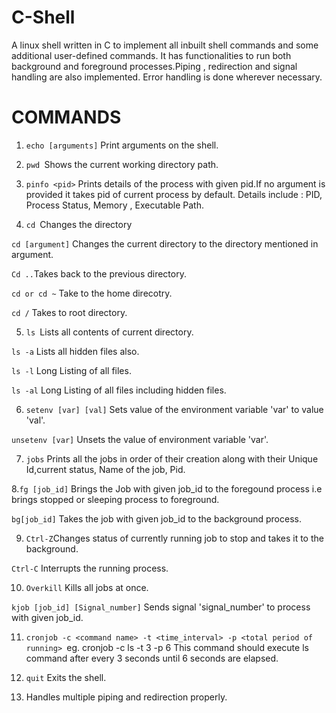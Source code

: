 # C-Shell
A linux shell written in C to implement all inbuilt shell commands and some additional user-defined commands. It has functionalities to run both background and foreground processes.Piping , redirection and signal handling are also implemented.
Error handling is done wherever necessary.

# COMMANDS
1. ```echo [arguments]``` Print arguments on the shell.

2. ```pwd ```Shows the current working directory path.

3. ```pinfo <pid>``` Prints details of the process with given pid.If no argument is provided it takes pid of current process by    default. Details include : PID, Process Status, Memory , Executable Path.

4. ```cd ```Changes the directory

```cd [argument]``` Changes the current directory to the directory mentioned in argument.

```Cd ..```Takes back to the previous directory.

```cd or cd ~``` Take to the home direcotry.

```cd /``` Takes to root directory.

5. ```ls ```Lists all contents of current directory.

```ls -a``` Lists all hidden files also.

```ls -l``` Long Listing of all files.

```ls -al``` Long Listing of all files including hidden files.

6. ```setenv [var] [val]``` Sets value of the environment variable 'var' to value 'val'.

```unsetenv [var]``` Unsets the value of environment variable 'var'.

7. ```jobs``` Prints all the jobs in order of their creation along with their Unique Id,current status, Name of the job, Pid.  

8.```fg [job_id]``` Brings the Job with given job_id to the foregound process i.e brings stopped or sleeping process to           foreground.

```bg[job_id]``` Takes the job with given job_id to the background process.

9. ```Ctrl-Z```Changes status of currently running job to stop and takes it to the background.

```Ctrl-C``` Interrupts the running process.

10. ```Overkill``` Kills all jobs at once. 

```kjob [job_id] [Signal_number]``` Sends signal 'signal_number' to process with given job_id.

11. ```cronjob -c <command name> -t <time_interval> -p <total period of running> ```eg. cronjob -c ls -t 3 -p 6 This command       should execute ls command after every 3 seconds until 6 seconds are elapsed.

12. ```quit``` Exits the shell.

13. Handles multiple piping and redirection properly.
